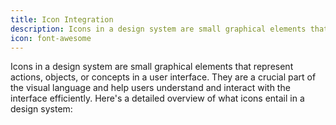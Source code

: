 ```yaml
---
title: Icon Integration
description: Icons in a design system are small graphical elements that represent actions, objects, or concepts in a user interface. They are a crucial part of the visual language and help users understand and interact with the interface efficiently. Here's a detailed overview of what icons entail in a design system.
icon: font-awesome
---
```


Icons in a design system are small graphical elements that represent actions, objects, or concepts in a user interface. They are a crucial part of the visual language and help users understand and interact with the interface efficiently. Here's a detailed overview of what icons entail in a design system: